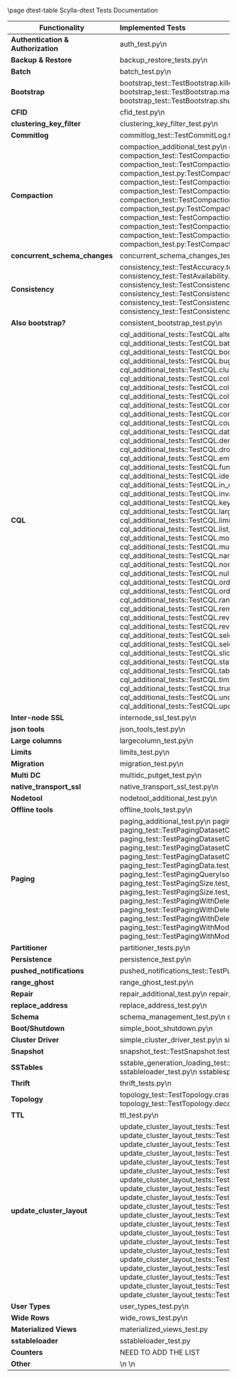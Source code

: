 \page dtest-table Scylla-dtest Tests Documentation

| Functionality | Implemented Tests |
| ------------- | :----------------  |
| **Authentication & Authorization** | auth_test.py\n  |
| **Backup & Restore** | backup_restore_tests.py\n  |
| **Batch** | batch_test.py\n  |
| **Bootstrap** | bootstrap_test::TestBootstrap.killed_wiped_node_cannot_join_test\n bootstrap_test::TestBootstrap.local_quorum_bootstrap_test\n bootstrap_test::TestBootstrap.manual_bootstrap_test\n bootstrap_test::TestBootstrap.read_from_bootstrapped_node_test\n bootstrap_test::TestBootstrap.shutdown_wiped_node_cannot_join_test\n bootstrap_test::TestBootstrap.simple_bootstrap_test\n  |
| **CFID** | cfid_test.py\n  |
| **clustering_key_filter** | clustering_key_filter_test.py\n  |
| **Commitlog** | commitlog_test::TestCommitLog.test_commitlog_replay_on_startup\n commitlog_test::TestCommitLog.test_commitlog_replay_with_alter_table\n  |
| **Compaction** | compaction_additional_test.py\n compaction_test::TestCompaction_with_DateTieredCompactionStrategy.compaction_delete_2_test\n compaction_test::TestCompaction_with_DateTieredCompactionStrategy.compaction_delete_test\n compaction_test::TestCompaction_with_DateTieredCompactionStrategy.compaction_strategy_switching_test\n compaction_test.py:TestCompaction_with_DateTieredCompactionStrategy.sstable_deletion_test\n compaction_test::TestCompaction_with_LeveledCompactionStrategy.compaction_delete_2_test\n compaction_test::TestCompaction_with_LeveledCompactionStrategy.compaction_delete_test\n compaction_test::TestCompaction_with_LeveledCompactionStrategy.compaction_strategy_switching_test\n compaction_test.py:TestCompaction_with_LeveledCompactionStrategy.sstable_deletion_test\n compaction_test::TestCompaction_with_SizeTieredCompactionStrategy.compaction_delete_2_test\n compaction_test::TestCompaction_with_SizeTieredCompactionStrategy.compaction_delete_test\n compaction_test::TestCompaction_with_SizeTieredCompactionStrategy.compaction_strategy_switching_test\n compaction_test.py:TestCompaction_with_SizeTieredCompactionStrategy.sstable_deletion_test\n |
| **concurrent_schema_changes** | concurrent_schema_changes_test.py\n  |
| **Consistency** | consistency_test::TestAccuracy.test_network_topology_strategy_users\n consistency_test::TestAccuracy.test_simple_strategy_users\n consistency_test::TestAvailability.test_network_topology_strategy\n consistency_test::TestAvailability.test_simple_strategy\n consistency_test::TestConsistency.data_query_digest_test\n consistency_test::TestConsistency.quorum_available_during_failure_test\n consistency_test::TestConsistency.readrepair_test\n consistency_test::TestConsistency.short_read_delete_test\n consistency_test::TestConsistency.short_read_quorum_delete_test\n consistency_test::TestConsistency.short_read_reversed_test\n consistency_test::TestConsistency.short_read_test\n  |
| **Also bootstrap?** | consistent_bootstrap_test.py\n  |
| **CQL** | cql_additional_tests::TestCQL.alter_bug_test\n cql_additional_tests::TestCQL.alter_with_collections_test\n cql_additional_tests::TestCQL.batch_and_list_test\n cql_additional_tests::TestCQL.batch_test\n cql_additional_tests::TestCQL.blobAs_functions_test\n cql_additional_tests::TestCQL.boolean_test\n cql_additional_tests::TestCQL.bop_order_test\n cql_additional_tests::TestCQL.bug_4532_test\n cql_additional_tests::TestCQL.bug_4882_test\n cql_additional_tests::TestCQL.bug_6115_test\n cql_additional_tests::TestCQL.bug7105_test\n cql_additional_tests::TestCQL.clustering_order_and_functions_test\n cql_additional_tests::TestCQL.clustering_order_in_test\n cql_additional_tests::TestCQL.collection_and_regular_test\n cql_additional_tests::TestCQL.collection_compact_test\n cql_additional_tests::TestCQL.collection_function_test\n cql_additional_tests::TestCQL.collection_serialization_with_protocol_v2_test\n cql_additional_tests::TestCQL.column_name_validation_test\n cql_additional_tests::TestCQL.compact_metadata_test\n cql_additional_tests::TestCQL.composite_partition_key_validation_test\n cql_additional_tests::TestCQL.composite_row_key_test\n cql_additional_tests::TestCQL.compression_option_validation_test\n cql_additional_tests::TestCQL.conversion_functions_test\n cql_additional_tests::TestCQL.count_test\n cql_additional_tests::TestCQL.cql3_insert_thrift_test\n cql_additional_tests::TestCQL.create_invalid_test\n cql_additional_tests::TestCQL.date_test\n cql_additional_tests::TestCQL.delete_row_test\n cql_additional_tests::TestCQL.deletion_test\n cql_additional_tests::TestCQL.dense_cf_test\n cql_additional_tests::TestCQL.downgrade_to_compact_bug_test\n cql_additional_tests::TestCQL.drop_and_readd_collection_test\n cql_additional_tests::TestCQL.empty_blob_test\n cql_additional_tests::TestCQL.empty_in_test\n cql_additional_tests::TestCQL.exclusive_slice_test\n cql_additional_tests::TestCQL.float_with_exponent_test\n cql_additional_tests::TestCQL.function_and_reverse_type_test\n cql_additional_tests::TestCQL.function_with_null_test\n cql_additional_tests::TestCQL.identifier_test\n cql_additional_tests::TestCQL.in_clause_wide_rows_test\n cql_additional_tests::TestCQL.in_order_by_without_selecting_test\n cql_additional_tests::TestCQL.invalid_old_property_test\n cql_additional_tests::TestCQL.invalid_string_literals_test\n cql_additional_tests::TestCQL.in_with_desc_order_test\n cql_additional_tests::TestCQL.keyspace_creation_options_test\n cql_additional_tests::TestCQL.keyspace_test\n cql_additional_tests::TestCQL.large_clustering_in_test\n cql_additional_tests::TestCQL.large_count_test\n cql_additional_tests::TestCQL.limit_bugs_test\n cql_additional_tests::TestCQL.limit_multiget_test\n cql_additional_tests::TestCQL.limit_ranges_test\n cql_additional_tests::TestCQL.limit_sparse_test\n cql_additional_tests::TestCQL.list_prefetch_with_static_column_test\n cql_additional_tests::TestCQL.list_test\n cql_additional_tests::TestCQL.map_test\n cql_additional_tests::TestCQL.more_order_by_test\n cql_additional_tests::TestCQL.multi_collection_test\n cql_additional_tests::TestCQL.multi_list_set_test\n cql_additional_tests::TestCQL.multiordering_test\n cql_additional_tests::TestCQL.multiordering_validation_test\n cql_additional_tests::TestCQL.nan_infinity_test\n cql_additional_tests::TestCQL.negative_timestamp_test\n cql_additional_tests::TestCQL.noncomposite_static_cf_test\n cql_additional_tests::TestCQL.nonpure_function_collection_test\n cql_additional_tests::TestCQL.null_support_test\n cql_additional_tests::TestCQL.only_pk_test\n cql_additional_tests::TestCQL.order_by_multikey_test\n cql_additional_tests::TestCQL.order_by_test\n cql_additional_tests::TestCQL.order_by_validation_test\n cql_additional_tests::TestCQL.order_by_with_in_test\n cql_additional_tests::TestCQL.range_key_ordered_test\n cql_additional_tests::TestCQL.range_query_test\n cql_additional_tests::TestCQL.range_slice_test\n cql_additional_tests::TestCQL.range_with_deletes_test\n cql_additional_tests::TestCQL.remove_range_slice_test\n cql_additional_tests::TestCQL.rename_test\n cql_additional_tests::TestCQL.reversed_compact_multikey_test\n cql_additional_tests::TestCQL.reversed_compact_test\n cql_additional_tests::TestCQL.reversed_comparator_test\n cql_additional_tests::TestCQL.row_existence_test\n cql_additional_tests::TestCQL.select_distinct_test\n cql_additional_tests::TestCQL.select_distinct_with_deletions_test\n cql_additional_tests::TestCQL.select_key_in_test\n cql_additional_tests::TestCQL.select_with_alias_test\n cql_additional_tests::TestCQL.set_test\n cql_additional_tests::TestCQL.slicing_test\n cql_additional_tests::TestCQL.sparse_cf_test\n cql_additional_tests::TestCQL.static_cf_test\n cql_additional_tests::TestCQL.static_with_empty_clustering_test\n cql_additional_tests::TestCQL.static_with_limit_test\n cql_additional_tests::TestCQL.table_options_test\n cql_additional_tests::TestCQL.table_test\n cql_additional_tests::TestCQL.ticket_5230_test\n cql_additional_tests::TestCQL.timestamp_and_ttl_test\n cql_additional_tests::TestCQL.timeuuid_test\n cql_additional_tests::TestCQL.token_range_test\n cql_additional_tests::TestCQL.truncate_clean_cache_test\n cql_additional_tests::TestCQL.tuple_notation_test\n cql_additional_tests::TestCQL.undefined_column_handling_test\n cql_additional_tests::TestCQL.unescaped_string_test\n cql_additional_tests::TestCQL.update_type_test\n cql_tests.py\n cql_tracing_test.py\n  |
| **Inter-node SSL** | internode_ssl_test.py\n  |
| **json tools** | json_tools_test.py\n  |
| **Large columns** | largecolumn_test.py\n  |
| **Limits** | limits_test.py\n  |
| **Migration** | migration_test.py\n  |
| **Multi DC** | multidc_putget_test.py\n  |
| **native_transport_ssl** | native_transport_ssl_test.py\n  |
| **Nodetool** | nodetool_additional_test.py\n  |
| **Offline tools** | offline_tools_test.py\n  |
| **Paging** | paging_additional_test.py\n paging_test::TestPagingDatasetChanges.test_cell_TTL_expiry_during_paging\n paging_test::TestPagingDatasetChanges.test_data_change_impacting_earlier_page\n paging_test::TestPagingDatasetChanges.test_data_change_impacting_later_page\n paging_test::TestPagingDatasetChanges.test_node_unavailabe_during_paging\n paging_test::TestPagingDatasetChanges.test_row_TTL_expiry_during_paging\n paging_test::TestPagingData.static_columns_paging_test\n paging_test::TestPagingData.test_paging_across_multi_wide_rows\n paging_test::TestPagingData.test_paging_a_single_wide_row\n paging_test::TestPagingQueryIsolation.test_query_isolation\n paging_test::TestPagingSize.test_undefined_page_size_default\n paging_test::TestPagingSize.test_with_equal_results_to_page_size\n paging_test::TestPagingSize.test_with_less_results_than_page_size\n paging_test::TestPagingSize.test_with_more_results_than_page_size\n paging_test::TestPagingSize.test_with_no_results\n paging_test::TestPagingWithDeletions.test_multiple_cell_deletions\n paging_test::TestPagingWithDeletions.test_multiple_partition_deletions\n paging_test::TestPagingWithDeletions.test_single_cell_deletions\n paging_test::TestPagingWithDeletions.test_single_partition_deletions\n paging_test::TestPagingWithDeletions.test_single_row_deletions\n paging_test::TestPagingWithDeletions.test_ttl_deletions\n paging_test::TestPagingWithModifiers.test_with_allow_filtering\n paging_test::TestPagingWithModifiers.test_with_limit\n paging_test::TestPagingWithModifiers.test_with_order_by\n paging_test::TestPagingWithModifiers.test_with_order_by_reversed\n  |
| **Partitioner** | partitioner_tests.py\n  |
| **Persistence** | persistence_test.py\n  |
| **pushed_notifications** | pushed_notifications_test::TestPushedNotifications.move_single_node_test\n pushed_notifications_test::TestPushedNotifications.restart_node_test\n  |
| **range_ghost** | range_ghost_test.py\n  |
| **Repair** | repair_additional_test.py\n repair_test.py\n  |
| **replace_address** | replace_address_test.py\n  |
| **Schema** | schema_management_test.py\n schema_test.py\n  |
| **Boot/Shutdown** | simple_boot_shutdown.py\n  |
| **Cluster Driver** | simple_cluster_driver_test.py\n simple_driver_test.py\n  |
| **Snapshot** | snapshot_test::TestSnapshot.test_basic_snapshot_and_restore_with_refresh\n  |
| **SSTables** | sstable_generation_loading_test::TestSSTableGenerationAndLoading.promoted_index_generation_with_small_partition_followed_by_a_large_partition_test\n sstableloader_test.py\n sstablesplit_test.py\n  |
| **Thrift** | thrift_tests.py\n  |
| **Topology** | topology_test::TestTopology.crash_during_decommission_test\n topology_test::TestTopology.decommissioned_node_cant_rejoin_test\n topology_test::TestTopology.decommission_test\n topology_test::TestTopology.movement_test\n topology_test::TestTopology.move_single_node_test\n  |
| **TTL** | ttl_test.py\n  |
| **update_cluster_layout** | update_cluster_layout_tests::TestUpdateClusterLayout.add_node_with_large_partition1_test\n update_cluster_layout_tests::TestUpdateClusterLayout.add_node_with_large_partition2_test\n update_cluster_layout_tests::TestUpdateClusterLayout.add_node_with_large_partition3_test\n update_cluster_layout_tests::TestUpdateClusterLayout.simple_add_new_node_while_query_info_1_test\n update_cluster_layout_tests::TestUpdateClusterLayout.simple_add_new_node_while_query_info_2_test\n update_cluster_layout_tests::TestUpdateClusterLayout.simple_add_new_node_while_schema_changes_test\n update_cluster_layout_tests::TestUpdateClusterLayout.simple_add_node_1_test\n update_cluster_layout_tests::TestUpdateClusterLayout.simple_add_two_nodes_in_parallel_test\n update_cluster_layout_tests::TestUpdateClusterLayout.simple_decommission_node_1_test\n update_cluster_layout_tests::TestUpdateClusterLayout.simple_decommission_node_2_test\n update_cluster_layout_tests::TestUpdateClusterLayout.simple_decommission_node_while_adding_info_1_test\n update_cluster_layout_tests::TestUpdateClusterLayout.simple_decommission_node_while_adding_info_2_test\n update_cluster_layout_tests::TestUpdateClusterLayout.simple_decommission_node_while_query_info_1_test\n update_cluster_layout_tests::TestUpdateClusterLayout.simple_decommission_node_while_query_info_2_test\n update_cluster_layout_tests::TestUpdateClusterLayout.simple_kill_new_node_while_bootstrapping_test\n update_cluster_layout_tests::TestUpdateClusterLayout.simple_kill_new_node_while_bootstrapping_with_parallel_writes_in_multidc_test\n update_cluster_layout_tests::TestUpdateClusterLayout.simple_kill_new_node_while_bootstrapping_with_parallel_writes_test\n update_cluster_layout_tests::TestUpdateClusterLayout.simple_kill_node_while_decommissioning_test\n update_cluster_layout_tests::TestUpdateClusterLayout.simple_removenode_1_test\n update_cluster_layout_tests::TestUpdateClusterLayout.simple_removenode_2_test\n  |
| **User Types** | user_types_test.py\n  |
| **Wide Rows** | wide_rows_test.py\n  |
| **Materialized Views** | materialized_views_test.py |
| **sstableloader** | sstableloader_test.py|
| **Counters** | NEED TO ADD THE LIST |
| **Other** | \n \n  |